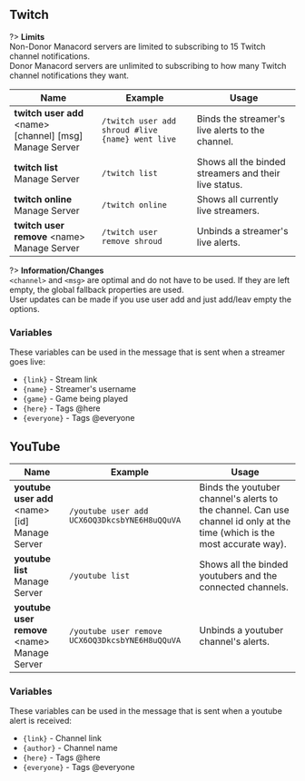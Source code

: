 ## Twitch
?> **Limits**<br>Non-Donor Manacord servers are limited to subscribing to 15 Twitch channel notifications.<br>Donor Manacord servers are unlimited to subscribing to how many Twitch channel notifications they want.

<!-- ![Twitch](_images/twitch.png ':size=100%')-->

<!-- tabs:start -->

<!-- tab:Slash Commands -->
Name              | Example           | Usage                                                                         
 ---------------- | ----------------- | ----------------------------------------------------------------------------- 
**twitch user add** \<name> [channel] [msg]<br><span class="user-permissions">Manage Server</span> | `/twitch user add shroud #live {name} went live` | Binds the streamer's live alerts to the channel.
**twitch list**<br><span class="user-permissions">Manage Server</span>   | `/twitch list`    | Shows all the binded streamers and their live status.                         
**twitch online**<br><span class="user-permissions">Manage Server</span> | `/twitch online`  | Shows all currently live streamers.                                           
**twitch user remove** \<name><br><span class="user-permissions">Manage Server</span> | `/twitch user remove shroud` | Unbinds a streamer's live alerts.
<!-- tabs:end -->
?> **Information/Changes**<br>`<channel>` and `<msg>` are optimal and do not have to be used. If they are left empty, the global fallback properties are used.<br>User updates can be made if you use user add and just add/leav empty the options.


### Variables
These variables can be used in the message that is sent when a streamer goes live:
- `{link}` - Stream link
- `{name}` - Streamer's username
- `{game}` - Game being played
- `{here}` - Tags @here
- `{everyone}` - Tags @everyone


## YouTube

<!-- tabs:start -->

<!-- tab:Slash Commands -->
Name              | Example           | Usage                                                                         
 ---------------- | ----------------- | -----------------------------------------------------------------------------
**youtube user add** \<name> [id]<br><span class="user-permissions">Manage Server</span> | `/youtube user add UCX6OQ3DkcsbYNE6H8uQQuVA` | Binds the youtuber channel's alerts to the channel. Can use channel id only at the time (which is the most accurate way).
**youtube list**<br><span class="user-permissions">Manage Server</span> | `/youtube list` | Shows all the binded youtubers and the connected channels.         
**youtube user remove** \<name><br><span class="user-permissions">Manage Server</span> | `/youtube user remove UCX6OQ3DkcsbYNE6H8uQQuVA` | Unbinds a youtuber channel's alerts.

<!-- tabs:end -->

### Variables
These variables can be used in the message that is sent when a youtube alert is received:
- `{link}` - Channel link
- `{author}` - Channel name
- `{here}` - Tags @here
- `{everyone}` - Tags @everyone
